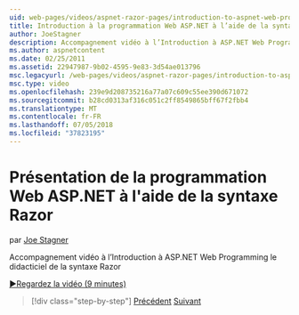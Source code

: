 ```yaml
---
uid: web-pages/videos/aspnet-razor-pages/introduction-to-aspnet-web-programming-using-the-razor-syntax
title: Introduction à la programmation Web ASP.NET à l’aide de la syntaxe Razor | Microsoft Docs
author: JoeStagner
description: Accompagnement vidéo à l’Introduction à ASP.NET Web Programming le didacticiel de la syntaxe Razor
ms.author: aspnetcontent
ms.date: 02/25/2011
ms.assetid: 22947987-9b02-4595-9e83-3d54ae013796
msc.legacyurl: /web-pages/videos/aspnet-razor-pages/introduction-to-aspnet-web-programming-using-the-razor-syntax
msc.type: video
ms.openlocfilehash: 239e9d208735216a77a07c609c55ee390d671072
ms.sourcegitcommit: b28cd0313af316c051c2ff8549865bff67f2fbb4
ms.translationtype: MT
ms.contentlocale: fr-FR
ms.lasthandoff: 07/05/2018
ms.locfileid: "37823195"
---
```

<a name="introduction-to-aspnet-web-programming-using-the-razor-syntax"></a>Présentation de la programmation Web ASP.NET à l'aide de la syntaxe Razor
====================
par [Joe Stagner](https://github.com/JoeStagner)

Accompagnement vidéo à l’Introduction à ASP.NET Web Programming le didacticiel de la syntaxe Razor

[&#9654;Regardez la vidéo (9 minutes)](https://channel9.msdn.com/Blogs/ASP-NET-Site-Videos/introduction-to-aspnet-web-programming-using-the-razor-syntax)

> [!div class="step-by-step"]
> [Précédent](getting-started-with-webmatrix-and-aspnet-web-pages.md)
> [Suivant](creating-a-consistent-look-part-1.md)
